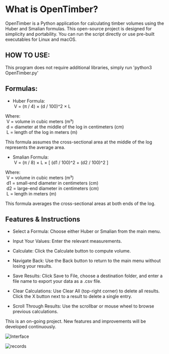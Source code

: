 # What is OpenTimber?

  OpenTimber is a Python application for calculating timber volumes using the Huber and Smalian formulas.
  This open-source project is designed for simplicity and portability.
  You can run the script directly or use pre-built executables for Linux and macOS.


## HOW TO USE:
  This program does not require additional libraries, simply run 'python3 OpenTimber.py'

## Formulas:
  - Huber Formula:  
    &nbsp;V = (π / 4) × (d / 100)^2 × L

  Where:  
    &nbsp;V = volume in cubic meters (m³)  
    &nbsp;d = diameter at the middle of the log in centimeters (cm)  
    &nbsp;L = length of the log in meters (m)  

  This formula assumes the cross-sectional area at the middle of the log represents the average area.  


  - Smalian Formula:  
    &nbsp;V = (π / 8) × L × [ (d1 / 100)^2 + (d2 / 100)^2 ]  

  Where:  
    &nbsp;V = volume in cubic meters (m³)  
    &nbsp;d1 = small-end diameter in centimeters (cm)  
    &nbsp;d2 = large-end diameter in centimeters (cm)  
    &nbsp;L = length in meters (m)  

  This formula averages the cross-sectional areas at both ends of the log.

## Features & Instructions

  - Select a Formula:
  Choose either Huber or Smalian from the main menu.
  
  - Input Your Values:
  Enter the relevant measurements.
  
  - Calculate:
  Click the Calculate button to compute volume.
  
  - Navigate Back:
  Use the Back button to return to the main menu without losing your results.

  - Save Results:
  Click Save to File, choose a destination folder, and enter a file name to export your data as a .csv file.

  - Clear Calculations:
  Use Clear All (top-right corner) to delete all results.
  Click the X button next to a result to delete a single entry.

  - Scroll Through Results:
  Use the scrollbar or mouse wheel to browse previous calculations.

  This is an on-going project. 
  New features and improvements will be developed continuously.


![Interface](https://github.com/user-attachments/assets/c618b767-3bce-4c15-8ec8-43f6f38afb30)


![records](https://github.com/user-attachments/assets/186014b5-59c4-44fb-b13d-0d2d52f334e2)
